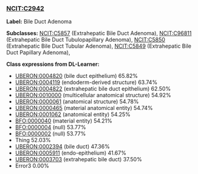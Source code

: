 
### [NCIT:C2942](http://purl.obolibrary.org/obo/NCIT_C2942)
**Label:** Bile Duct Adenoma

**Subclasses:** [NCIT:C5857](http://purl.obolibrary.org/obo/NCIT_C5857) (Extrahepatic Bile Duct Adenoma), [NCIT:C96811](http://purl.obolibrary.org/obo/NCIT_C96811) (Extrahepatic Bile Duct Tubulopapillary Adenoma), [NCIT:C5850](http://purl.obolibrary.org/obo/NCIT_C5850) (Extrahepatic Bile Duct Tubular Adenoma), [NCIT:C5849](http://purl.obolibrary.org/obo/NCIT_C5849) (Extrahepatic Bile Duct Papillary Adenoma), 

**Class expressions from DL-Learner:**

- [UBERON:0004820](http://purl.obolibrary.org/obo/UBERON_0004820) (bile duct epithelium) 65.82%
- [UBERON:0004119](http://purl.obolibrary.org/obo/UBERON_0004119) (endoderm-derived structure) 63.74%
- [UBERON:0004822](http://purl.obolibrary.org/obo/UBERON_0004822) (extrahepatic bile duct epithelium) 62.50%
- [UBERON:0010000](http://purl.obolibrary.org/obo/UBERON_0010000) (multicellular anatomical structure) 54.92%
- [UBERON:0000061](http://purl.obolibrary.org/obo/UBERON_0000061) (anatomical structure) 54.78%
- [UBERON:0000465](http://purl.obolibrary.org/obo/UBERON_0000465) (material anatomical entity) 54.74%
- [UBERON:0001062](http://purl.obolibrary.org/obo/UBERON_0001062) (anatomical entity) 54.25%
- [BFO:0000040](http://purl.obolibrary.org/obo/BFO_0000040) (material entity) 54.21%
- [BFO:0000004](http://purl.obolibrary.org/obo/BFO_0000004) (null) 53.77%
- [BFO:0000002](http://purl.obolibrary.org/obo/BFO_0000002) (null) 53.77%
- Thing 52.03%
- [UBERON:0002394](http://purl.obolibrary.org/obo/UBERON_0002394) (bile duct) 47.36%
- [UBERON:0005911](http://purl.obolibrary.org/obo/UBERON_0005911) (endo-epithelium) 41.67%
- [UBERON:0003703](http://purl.obolibrary.org/obo/UBERON_0003703) (extrahepatic bile duct) 37.50%
- Error3 0.00%


